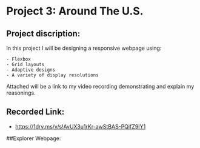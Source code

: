 # Project 3: Around The U.S.

## Project discription:
  In this project I will be designing a responsive webpage using:

  
    - Flexbox
    - Grid layouts
    - Adaptive designs 
    - A variety of display resolutions

    
  Attached will be a link to my video recording demonstrating and explain my reasonings.

  ## Recorded Link:

  - https://1drv.ms/v/s!AvUX3u1rKr-awStBAS-PQifZ9IY1

  ##Explorer Webpage:
  
      




  

